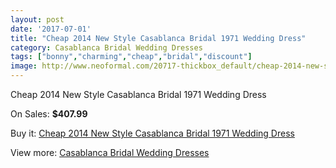 ```yaml
---
layout: post
date: '2017-07-01'
title: "Cheap 2014 New Style Casablanca Bridal 1971 Wedding Dress"
category: Casablanca Bridal Wedding Dresses
tags: ["bonny","charming","cheap","bridal","discount"]
image: http://www.neoformal.com/20717-thickbox_default/cheap-2014-new-style-casablanca-bridal-1971-wedding-dress.jpg
---
```

Cheap 2014 New Style Casablanca Bridal 1971 Wedding Dress

On Sales: **$407.99**
<a href="https://www.neoformal.com/en/casablanca-bridal-wedding-dresses-2014/6637-cheap-2014-new-style-casablanca-bridal-1971-wedding-dress.html"><amp-img layout="responsive" width="600" height="600" src="//www.neoformal.com/20717-thickbox_default/cheap-2014-new-style-casablanca-bridal-1971-wedding-dress.jpg" alt="Cheap 2014 New Style Casablanca Bridal 1971 Wedding Dress 0" /></a>
<a href="https://www.neoformal.com/en/casablanca-bridal-wedding-dresses-2014/6637-cheap-2014-new-style-casablanca-bridal-1971-wedding-dress.html"><amp-img layout="responsive" width="600" height="600" src="//www.neoformal.com/20718-thickbox_default/cheap-2014-new-style-casablanca-bridal-1971-wedding-dress.jpg" alt="Cheap 2014 New Style Casablanca Bridal 1971 Wedding Dress 1" /></a>

Buy it: [Cheap 2014 New Style Casablanca Bridal 1971 Wedding Dress](https://www.neoformal.com/en/casablanca-bridal-wedding-dresses-2014/6637-cheap-2014-new-style-casablanca-bridal-1971-wedding-dress.html "Cheap 2014 New Style Casablanca Bridal 1971 Wedding Dress")

View more: [Casablanca Bridal Wedding Dresses](https://www.neoformal.com/en/95-casablanca-bridal-wedding-dresses-2014 "Casablanca Bridal Wedding Dresses")